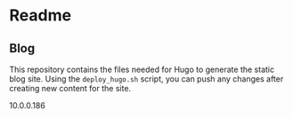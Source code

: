# Readme

## Blog
This repository contains the files needed for Hugo to generate the static blog site. Using the `deploy_hugo.sh` script, you can push any changes after creating new content for the site.

10.0.0.186
